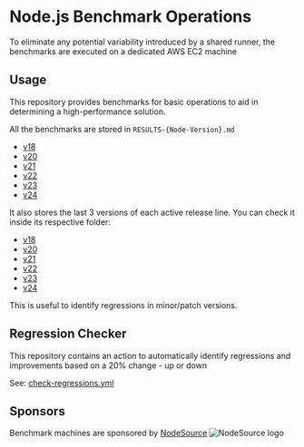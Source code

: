 # Node.js Benchmark Operations

To eliminate any potential variability introduced by a shared runner,
the benchmarks are executed on a dedicated AWS EC2 machine

## Usage

This repository provides benchmarks for basic operations to aid in determining a high-performance solution.

All the benchmarks are stored in `RESULTS-{Node-Version}.md`

- [v18](./RESULTS-v18.md)
- [v20](./RESULTS-v20.md)
- [v21](./RESULTS-v21.md)
- [v22](./RESULTS-v22.md)
- [v23](./RESULTS-v23.md)
- [v24](./RESULTS-v24.md)

It also stores the last 3 versions of each active release line. You can check it inside its respective folder:

- [v18](./v18)
- [v20](./v20)
- [v21](./v21)
- [v22](./v22)
- [v23](./v23)
- [v24](./v24)

This is useful to identify regressions in minor/patch versions.

## Regression Checker

This repository contains an action to automatically identify regressions and improvements based on a 20% change - up or down

See: [check-regressions.yml](https://github.com/RafaelGSS/nodejs-bench-operations/actions/workflows/check_regressions.yml)

## Sponsors

Benchmark machines are sponsored by [NodeSource](https://nodesource.com/)
![NodeSource logo](https://github.com/RafaelGSS/nodejs-bench-operations/assets/55195249/9580c302-6f96-4d25-8d67-8a6c6d703bbf)
